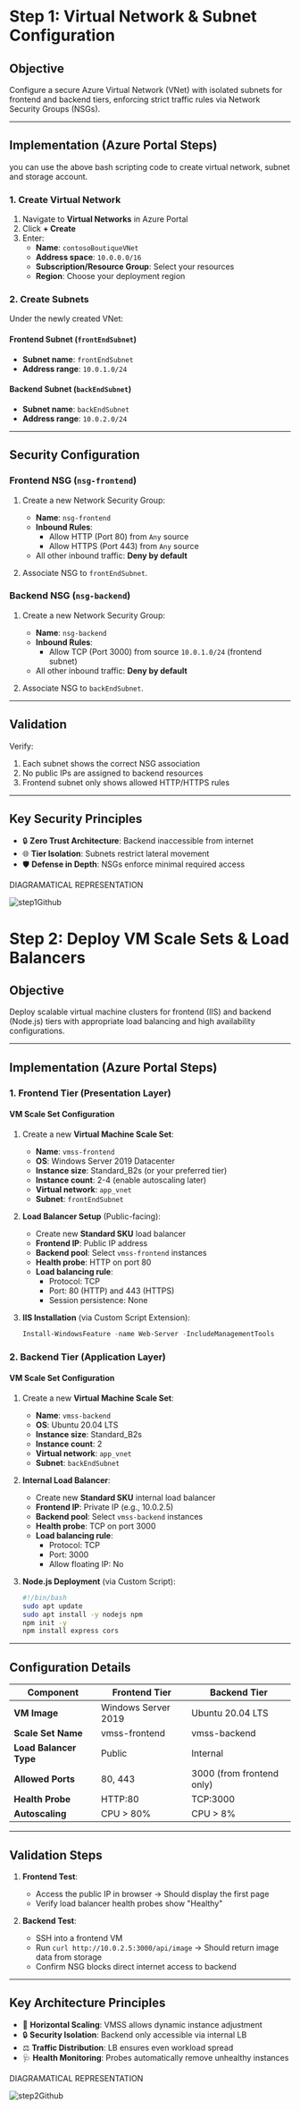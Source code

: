 
# **Step 1: Virtual Network & Subnet Configuration**  

## **Objective**  
Configure a secure Azure Virtual Network (VNet) with isolated subnets for frontend and backend tiers, enforcing strict traffic rules via Network Security Groups (NSGs).

---

## **Implementation (Azure Portal Steps)**
you can use the above bash scripting code to create virtual network, subnet and storage account.

### **1. Create Virtual Network**
1. Navigate to **Virtual Networks** in Azure Portal  
2. Click **+ Create**  
3. Enter:  
   - **Name**: `contosoBoutiqueVNet`  
   - **Address space**: `10.0.0.0/16`  
   - **Subscription/Resource Group**: Select your resources  
   - **Region**: Choose your deployment region  

### **2. Create Subnets**
Under the newly created VNet:  
#### **Frontend Subnet (`frontEndSubnet`)**  
- **Subnet name**: `frontEndSubnet`  
- **Address range**: `10.0.1.0/24`  

#### **Backend Subnet (`backEndSubnet`)**  
- **Subnet name**: `backEndSubnet`  
- **Address range**: `10.0.2.0/24`  

---

## **Security Configuration**

### **Frontend NSG (`nsg-frontend`)**
1. Create a new Network Security Group:  
   - **Name**: `nsg-frontend`  
   - **Inbound Rules**:  
     - Allow HTTP (Port 80) from `Any` source  
     - Allow HTTPS (Port 443) from `Any` source  
   - All other inbound traffic: **Deny by default**

2. Associate NSG to `frontEndSubnet`.

### **Backend NSG (`nsg-backend`)**
1. Create a new Network Security Group:  
   - **Name**: `nsg-backend`  
   - **Inbound Rules**:  
     - Allow TCP (Port 3000) from source `10.0.1.0/24` (frontend subnet)  
   - All other inbound traffic: **Deny by default**

2. Associate NSG to `backEndSubnet`.

---

## **Validation**  
Verify:  
1. Each subnet shows the correct NSG association  
2. No public IPs are assigned to backend resources  
3. Frontend subnet only shows allowed HTTP/HTTPS rules  

---

## **Key Security Principles**  
- 🔒 **Zero Trust Architecture**: Backend inaccessible from internet  
- 🌐 **Tier Isolation**: Subnets restrict lateral movement  
- 🛡️ **Defense in Depth**: NSGs enforce minimal required access  

DIAGRAMATICAL REPRESENTATION

![step1Github](https://github.com/user-attachments/assets/ce56014d-bd17-4654-a2b3-2d9011c6d6d6)


# **Step 2: Deploy VM Scale Sets & Load Balancers**  

## **Objective**  
Deploy scalable virtual machine clusters for frontend (IIS) and backend (Node.js) tiers with appropriate load balancing and high availability configurations.

---

## **Implementation (Azure Portal Steps)**

### **1. Frontend Tier (Presentation Layer)**
#### **VM Scale Set Configuration**
1. Create a new **Virtual Machine Scale Set**:
   - **Name**: `vmss-frontend`
   - **OS**: Windows Server 2019 Datacenter
   - **Instance size**: Standard_B2s (or your preferred tier)
   - **Instance count**: 2-4 (enable autoscaling later)
   - **Virtual network**: `app_vnet`
   - **Subnet**: `frontEndSubnet`

2. **Load Balancer Setup** (Public-facing):
   - Create new **Standard SKU** load balancer
   - **Frontend IP**: Public IP address
   - **Backend pool**: Select `vmss-frontend` instances
   - **Health probe**: HTTP on port 80
   - **Load balancing rule**: 
     - Protocol: TCP
     - Port: 80 (HTTP) and 443 (HTTPS)
     - Session persistence: None

3. **IIS Installation** (via Custom Script Extension):
   ```powershell
   Install-WindowsFeature -name Web-Server -IncludeManagementTools
   ```

### **2. Backend Tier (Application Layer)**
#### **VM Scale Set Configuration**
1. Create a new **Virtual Machine Scale Set**:
   - **Name**: `vmss-backend`
   - **OS**: Ubuntu 20.04 LTS
   - **Instance size**: Standard_B2s
   - **Instance count**: 2
   - **Virtual network**: `app_vnet`
   - **Subnet**: `backEndSubnet`

2. **Internal Load Balancer**:
   - Create new **Standard SKU** internal load balancer
   - **Frontend IP**: Private IP (e.g., 10.0.2.5)
   - **Backend pool**: Select `vmss-backend` instances
   - **Health probe**: TCP on port 3000
   - **Load balancing rule**:
     - Protocol: TCP
     - Port: 3000
     - Allow floating IP: No

3. **Node.js Deployment** (via Custom Script):
   ```bash
   #!/bin/bash
   sudo apt update
   sudo apt install -y nodejs npm
   npm init -y
   npm install express cors
   ```

---

## **Configuration Details**

| Component | Frontend Tier | Backend Tier |
|-----------|--------------|--------------|
| **VM Image** | Windows Server 2019 | Ubuntu 20.04 LTS |
| **Scale Set Name** | vmss-frontend | vmss-backend |
| **Load Balancer Type** | Public | Internal |
| **Allowed Ports** | 80, 443 | 3000 (from frontend only) |
| **Health Probe** | HTTP:80 | TCP:3000 |
| **Autoscaling** | CPU > 80% | CPU > 8% |

---

## **Validation Steps**
1. **Frontend Test**:
   - Access the public IP in browser → Should display the first page
   - Verify load balancer health probes show "Healthy"

2. **Backend Test**:
   - SSH into a frontend VM
   - Run `curl http://10.0.2.5:3000/api/image` → Should return image data from storage
   - Confirm NSG blocks direct internet access to backend

---

## **Key Architecture Principles**
- 🚀 **Horizontal Scaling**: VMSS allows dynamic instance adjustment
- 🔒 **Security Isolation**: Backend only accessible via internal LB
- ⚖️ **Traffic Distribution**: LB ensures even workload spread
- 🩺 **Health Monitoring**: Probes automatically remove unhealthy instances

DIAGRAMATICAL REPRESENTATION

![step2Github](https://github.com/user-attachments/assets/13a59151-002c-4719-94fc-83a42c09559a)


